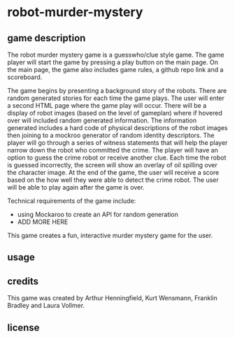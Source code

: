 # robot-murder-mystery

## game description

The robot murder mystery game is a guesswho/clue style game. The game player will start the game by pressing a play button on the main page. On the main page, the game also includes game rules, a github repo link and a scoreboard. 

The game begins by presenting a background story of the robots. There are random generated stories for each time the game plays. The user will enter a second HTML page where the game play will occur. There will be a display of robot images (based on the level of gameplan) where if hovered over will included random generated information. The information generated includes a hard code of physical descriptions of the robot images then joining to a mockroo generator of random identity descriptors. The player will go through a series of witness statements that will help the player narrow down the robot who committed the crime. The player will have an option to guess the crime robot or receive another clue. Each time the robot is guessed incorrectly, the screen will show an overlay of oil spilling over the character image. At the end of the game, the user will receive a score based on the how well they were able to detect the crime robot. The user will be able to play again after the game is over. 

Technical requirements of the game include:
- using Mockaroo to create an API for random generation
- ADD MORE HERE

This game creates a fun, interactive murder mystery game for the user. 

## usage

## credits

This game was created by Arthur Henningfield, Kurt Wensmann, Franklin Bradley and Laura Vollmer.

## license